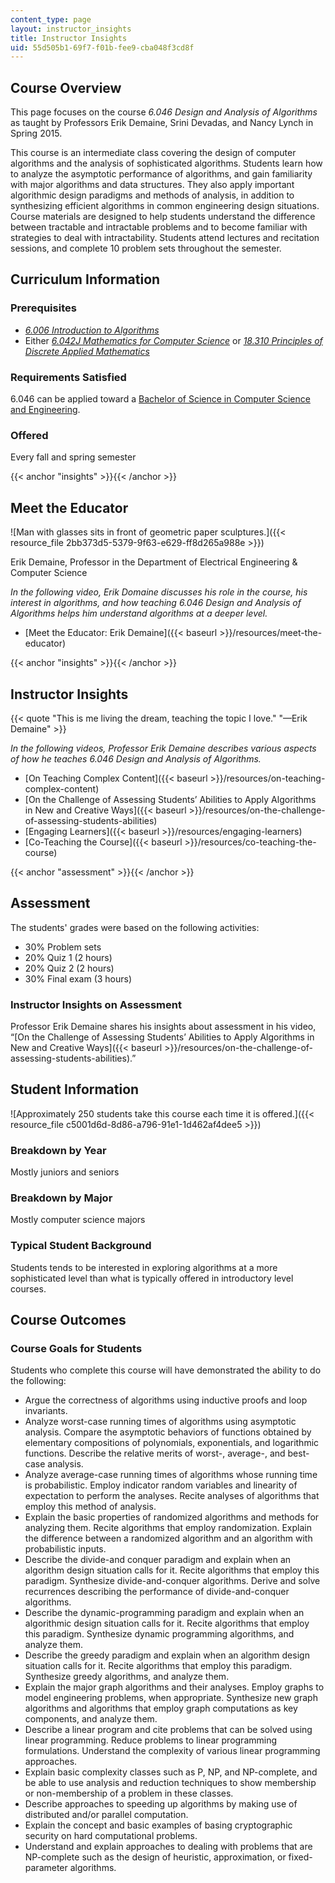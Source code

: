 ```yaml
---
content_type: page
layout: instructor_insights
title: Instructor Insights
uid: 55d505b1-69f7-f01b-fee9-cba048f3cd8f
---
```


Course Overview
---------------

This page focuses on the course _6.046 Design and Analysis of Algorithms_ as taught by Professors Erik Demaine, Srini Devadas, and Nancy Lynch in Spring 2015.

This course is an intermediate class covering the design of computer algorithms and the analysis of sophisticated algorithms. Students learn how to analyze the asymptotic performance of algorithms, and gain familiarity with major algorithms and data structures. They also apply important algorithmic design paradigms and methods of analysis, in addition to synthesizing efficient algorithms in common engineering design situations. Course materials are designed to help students understand the difference between tractable and intractable problems and to become familiar with strategies to deal with intractability. Students attend lectures and recitation sessions, and complete 10 problem sets throughout the semester.

Curriculum Information
----------------------

### Prerequisites

*   [_6.006 Introduction to Algorithms_](/courses/6-006-introduction-to-algorithms-fall-2011)
*   Either [_6.042J Mathematics for Computer Science_](/courses/6-042j-mathematics-for-computer-science-fall-2010) or [_18.310 Principles of Discrete Applied Mathematics_](/courses/18-310-principles-of-discrete-applied-mathematics-fall-2013)

### Requirements Satisfied

6.046 can be applied toward a [Bachelor of Science in Computer Science and Engineering](http://catalog.mit.edu/degree-charts/computer-science-engineering-course-6-3/).

### Offered

Every fall and spring semester

{{< anchor "insights" >}}{{< /anchor >}}

Meet the Educator
-----------------

![Man with glasses sits in front of geometric paper sculptures.]({{< resource_file 2bb373d5-5379-9f63-e629-ff8d265a988e >}})

Erik Demaine, Professor in the Department of Electrical Engineering & Computer Science

_In the following video, Erik Domaine discusses his role in the course, his interest in algorithms, and how teaching _6.046 Design and Analysis of Algorithms_ helps him understand algorithms at a deeper level._

*   [Meet the Educator: Erik Demaine]({{< baseurl >}}/resources/meet-the-educator)

{{< anchor "insights" >}}{{< /anchor >}}

Instructor Insights
-------------------

{{< quote "This is me living the dream, teaching the topic I love." "—Erik Demaine" >}}

_In the following videos, Professor Erik Demaine describes various aspects of how he teaches _6.046 Design and Analysis of Algorithms_._

*   [On Teaching Complex Content]({{< baseurl >}}/resources/on-teaching-complex-content)
*   [On the Challenge of Assessing Students’ Abilities to Apply Algorithms in New and Creative Ways]({{< baseurl >}}/resources/on-the-challenge-of-assessing-students-abilities)
*   [Engaging Learners]({{< baseurl >}}/resources/engaging-learners)
*   [Co-Teaching the Course]({{< baseurl >}}/resources/co-teaching-the-course)

{{< anchor "assessment" >}}{{< /anchor >}}

Assessment
----------

The students' grades were based on the following activities:

- 30% Problem sets
- 20% Quiz 1 (2 hours)
- 20% Quiz 2 (2 hours)
- 30% Final exam (3 hours)

### Instructor Insights on Assessment
Professor Erik Demaine shares his insights about assessment in his video, “[On the Challenge of Assessing Students’ Abilities to Apply Algorithms in New and Creative Ways]({{< baseurl >}}/resources/on-the-challenge-of-assessing-students-abilities).”

Student Information
-------------------

![Approximately 250 students take this course each time it is offered.]({{< resource_file c5001d6d-8d86-a796-91e1-1d462af4dee5 >}})

### Breakdown by Year

Mostly juniors and seniors

### Breakdown by Major

Mostly computer science majors

### Typical Student Background

Students tends to be interested in exploring algorithms at a more sophisticated level than what is typically offered in introductory level courses.

Course Outcomes
---------------

### Course Goals for Students

Students who complete this course will have demonstrated the ability to do the following:

*   Argue the correctness of algorithms using inductive proofs and loop invariants.
*   Analyze worst-case running times of algorithms using asymptotic analysis. Compare the asymptotic behaviors of functions obtained by elementary compositions of polynomials, exponentials, and logarithmic functions. Describe the relative merits of worst-, average-, and best-case analysis.
*   Analyze average-case running times of algorithms whose running time is probabilistic. Employ indicator random variables and linearity of expectation to perform the analyses. Recite analyses of algorithms that employ this method of analysis.
*   Explain the basic properties of randomized algorithms and methods for analyzing them. Recite algorithms that employ randomization. Explain the difference between a randomized algorithm and an algorithm with probabilistic inputs.
*   Describe the divide-and conquer paradigm and explain when an algorithm design situation calls for it. Recite algorithms that employ this paradigm. Synthesize divide-and-conquer algorithms. Derive and solve recurrences describing the performance of divide-and-conquer algorithms.
*   Describe the dynamic-programming paradigm and explain when an algorithmic design situation calls for it. Recite algorithms that employ this paradigm. Synthesize dynamic programming algorithms, and analyze them.
*   Describe the greedy paradigm and explain when an algorithm design situation calls for it. Recite algorithms that employ this paradigm. Synthesize greedy algorithms, and analyze them.
*   Explain the major graph algorithms and their analyses. Employ graphs to model engineering problems, when appropriate. Synthesize new graph algorithms and algorithms that employ graph computations as key components, and analyze them.
*   Describe a linear program and cite problems that can be solved using linear programming. Reduce problems to linear programming formulations. Understand the complexity of various linear programming approaches.
*   Explain basic complexity classes such as P, NP, and NP-complete, and be able to use analysis and reduction techniques to show membership or non-membership of a problem in these classes.
*   Describe approaches to speeding up algorithms by making use of distributed and/or parallel computation.
*   Explain the concept and basic examples of basing cryptographic security on hard computational problems.
*   Understand and explain approaches to dealing with problems that are NP-complete such as the design of heuristic, approximation, or fixed-parameter algorithms.